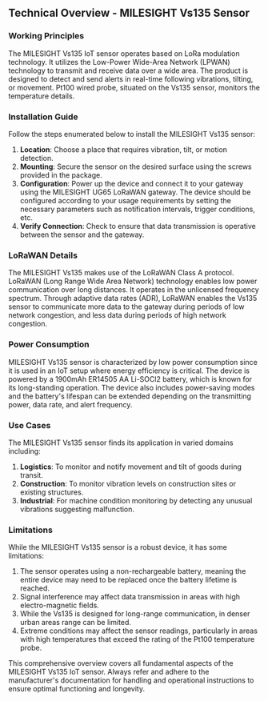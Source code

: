 ## Technical Overview - MILESIGHT Vs135 Sensor 

### Working Principles
The MILESIGHT Vs135 IoT sensor operates based on LoRa modulation technology. It utilizes the Low-Power Wide-Area Network (LPWAN) technology to transmit and receive data over a wide area. The product is designed to detect and send alerts in real-time following vibrations, tilting, or movement. Pt100 wired probe, situated on the Vs135 sensor, monitors the temperature details. 

### Installation Guide
Follow the steps enumerated below to install the MILESIGHT Vs135 sensor:

1. **Location**: Choose a place that requires vibration, tilt, or motion detection.
2. **Mounting**: Secure the sensor on the desired surface using the screws provided in the package.
3. **Configuration**: Power up the device and connect it to your gateway using the MILESIGHT UG65 LoRaWAN gateway. The device should be configured according to your usage requirements by setting the necessary parameters such as notification intervals, trigger conditions, etc.
4. **Verify Connection**: Check to ensure that data transmission is operative between the sensor and the gateway.

### LoRaWAN Details
The MILESIGHT Vs135 makes use of the LoRaWAN Class A protocol. LoRaWAN (Long Range Wide Area Network) technology enables low power communication over long distances. It operates in the unlicensed frequency spectrum. Through adaptive data rates (ADR), LoRaWAN enables the Vs135 sensor to communicate more data to the gateway during periods of low network congestion, and less data during periods of high network congestion.

### Power Consumption
MILESIGHT Vs135 sensor is characterized by low power consumption since it is used in an IoT setup where energy efficiency is critical. The device is powered by a 1900mAh ER14505 AA Li-SOCl2 battery, which is known for its long-standing operation. The device also includes power-saving modes and the battery's lifespan can be extended depending on the transmitting power, data rate, and alert frequency.

### Use Cases
The MILESIGHT Vs135 sensor finds its application in varied domains including:

1. **Logistics**: To monitor and notify movement and tilt of goods during transit.
2. **Construction**: To monitor vibration levels on construction sites or existing structures.
3. **Industrial**: For machine condition monitoring by detecting any unusual vibrations suggesting malfunction.

### Limitations
While the MILESIGHT Vs135 sensor is a robust device, it has some limitations:

1. The sensor operates using a non-rechargeable battery, meaning the entire device may need to be replaced once the battery lifetime is reached.
2. Signal interference may affect data transmission in areas with high electro-magnetic fields.
3. While the Vs135 is designed for long-range communication, in denser urban areas range can be limited.
4. Extreme conditions may affect the sensor readings, particularly in areas with high temperatures that exceed the rating of the Pt100 temperature probe. 

This comprehensive overview covers all fundamental aspects of the MILESIGHT Vs135 IoT sensor. Always refer and adhere to the manufacturer's documentation for handling and operational instructions to ensure optimal functioning and longevity.